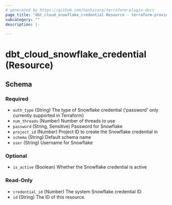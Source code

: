 ```yaml
---
# generated by https://github.com/hashicorp/terraform-plugin-docs
page_title: "dbt_cloud_snowflake_credential Resource - terraform-provider-dbt-cloud"
subcategory: ""
description: |-
  
---
```


# dbt_cloud_snowflake_credential (Resource)





<!-- schema generated by tfplugindocs -->
## Schema

### Required

- `auth_type` (String) The type of Snowflake credential ('password' only currently supported in Terraform)
- `num_threads` (Number) Number of threads to use
- `password` (String, Sensitive) Password for Snowflake
- `project_id` (Number) Project ID to create the Snowflake credential in
- `schema` (String) Default schema name
- `user` (String) Username for Snowflake

### Optional

- `is_active` (Boolean) Whether the Snowflake credential is active

### Read-Only

- `credential_id` (Number) The system Snowflake credential ID
- `id` (String) The ID of this resource.


